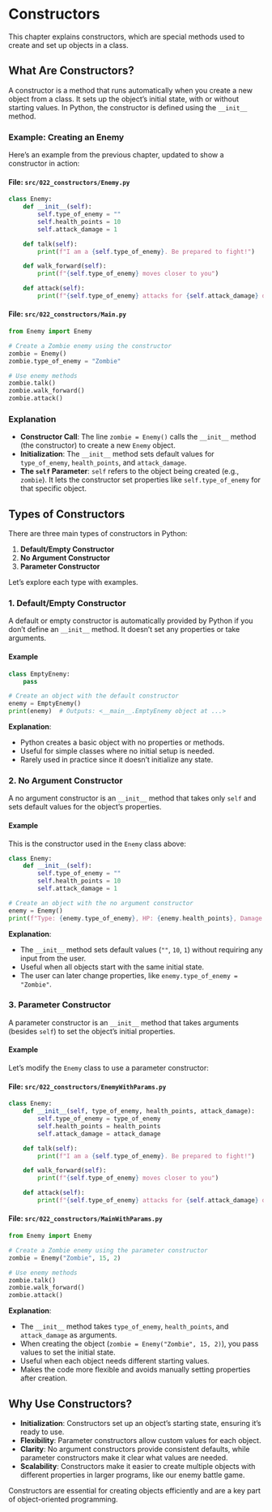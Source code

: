# Constructors

This chapter explains constructors, which are special methods used to create and set up objects in a class.

## What Are Constructors?
A constructor is a method that runs automatically when you create a new object from a class. It sets up the object’s initial state, with or without starting values. In Python, the constructor is defined using the `__init__` method.

### Example: Creating an Enemy
Here’s an example from the previous chapter, updated to show a constructor in action:

#### File: `src/022_constructors/Enemy.py`
```python
class Enemy:
    def __init__(self):
        self.type_of_enemy = ""
        self.health_points = 10
        self.attack_damage = 1

    def talk(self):
        print(f"I am a {self.type_of_enemy}. Be prepared to fight!")

    def walk_forward(self):
        print(f"{self.type_of_enemy} moves closer to you")

    def attack(self):
        print(f"{self.type_of_enemy} attacks for {self.attack_damage} damage")
```

#### File: `src/022_constructors/Main.py`
```python
from Enemy import Enemy

# Create a Zombie enemy using the constructor
zombie = Enemy()
zombie.type_of_enemy = "Zombie"

# Use enemy methods
zombie.talk()
zombie.walk_forward()
zombie.attack()
```

### Explanation
- **Constructor Call**: The line `zombie = Enemy()` calls the `__init__` method (the constructor) to create a new `Enemy` object.
- **Initialization**: The `__init__` method sets default values for `type_of_enemy`, `health_points`, and `attack_damage`.
- **The `self` Parameter**: `self` refers to the object being created (e.g., `zombie`). It lets the constructor set properties like `self.type_of_enemy` for that specific object.

## Types of Constructors
There are three main types of constructors in Python:
1. **Default/Empty Constructor**
2. **No Argument Constructor**
3. **Parameter Constructor**

Let’s explore each type with examples.

### 1. Default/Empty Constructor
A default or empty constructor is automatically provided by Python if you don’t define an `__init__` method. It doesn’t set any properties or take arguments.

#### Example
```python
class EmptyEnemy:
    pass

# Create an object with the default constructor
enemy = EmptyEnemy()
print(enemy)  # Outputs: <__main__.EmptyEnemy object at ...>
```

**Explanation**:
- Python creates a basic object with no properties or methods.
- Useful for simple classes where no initial setup is needed.
- Rarely used in practice since it doesn’t initialize any state.

### 2. No Argument Constructor
A no argument constructor is an `__init__` method that takes only `self` and sets default values for the object’s properties.

#### Example
This is the constructor used in the `Enemy` class above:

```python
class Enemy:
    def __init__(self):
        self.type_of_enemy = ""
        self.health_points = 10
        self.attack_damage = 1

# Create an object with the no argument constructor
enemy = Enemy()
print(f"Type: {enemy.type_of_enemy}, HP: {enemy.health_points}, Damage: {enemy.attack_damage}")
```

**Explanation**:
- The `__init__` method sets default values (`""`, `10`, `1`) without requiring any input from the user.
- Useful when all objects start with the same initial state.
- The user can later change properties, like `enemy.type_of_enemy = "Zombie"`.

### 3. Parameter Constructor
A parameter constructor is an `__init__` method that takes arguments (besides `self`) to set the object’s initial properties.

#### Example
Let’s modify the `Enemy` class to use a parameter constructor:

#### File: `src/022_constructors/EnemyWithParams.py`
```python
class Enemy:
    def __init__(self, type_of_enemy, health_points, attack_damage):
        self.type_of_enemy = type_of_enemy
        self.health_points = health_points
        self.attack_damage = attack_damage

    def talk(self):
        print(f"I am a {self.type_of_enemy}. Be prepared to fight!")

    def walk_forward(self):
        print(f"{self.type_of_enemy} moves closer to you")

    def attack(self):
        print(f"{self.type_of_enemy} attacks for {self.attack_damage} damage")
```

#### File: `src/022_constructors/MainWithParams.py`
```python
from Enemy import Enemy

# Create a Zombie enemy using the parameter constructor
zombie = Enemy("Zombie", 15, 2)

# Use enemy methods
zombie.talk()
zombie.walk_forward()
zombie.attack()
```

**Explanation**:
- The `__init__` method takes `type_of_enemy`, `health_points`, and `attack_damage` as arguments.
- When creating the object (`zombie = Enemy("Zombie", 15, 2)`), you pass values to set the initial state.
- Useful when each object needs different starting values.
- Makes the code more flexible and avoids manually setting properties after creation.

## Why Use Constructors?
- **Initialization**: Constructors set up an object’s starting state, ensuring it’s ready to use.
- **Flexibility**: Parameter constructors allow custom values for each object.
- **Clarity**: No argument constructors provide consistent defaults, while parameter constructors make it clear what values are needed.
- **Scalability**: Constructors make it easier to create multiple objects with different properties in larger programs, like our enemy battle game.

Constructors are essential for creating objects efficiently and are a key part of object-oriented programming.